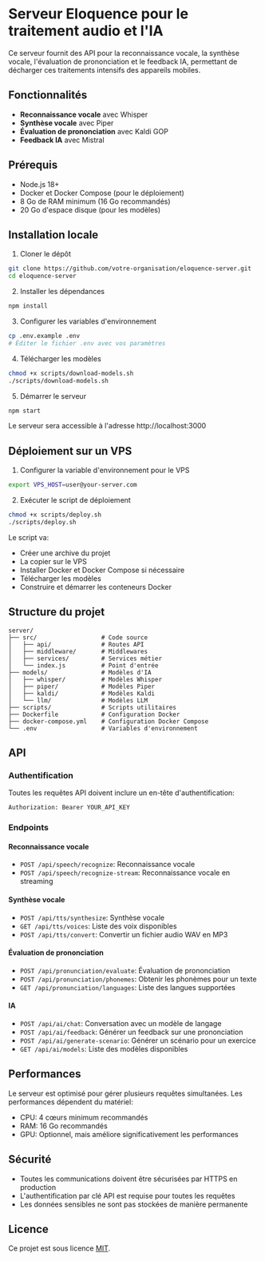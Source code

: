 # Serveur Eloquence pour le traitement audio et l'IA

Ce serveur fournit des API pour la reconnaissance vocale, la synthèse vocale, l'évaluation de prononciation et le feedback IA, permettant de décharger ces traitements intensifs des appareils mobiles.

## Fonctionnalités

- **Reconnaissance vocale** avec Whisper
- **Synthèse vocale** avec Piper
- **Évaluation de prononciation** avec Kaldi GOP
- **Feedback IA** avec Mistral

## Prérequis

- Node.js 18+
- Docker et Docker Compose (pour le déploiement)
- 8 Go de RAM minimum (16 Go recommandés)
- 20 Go d'espace disque (pour les modèles)

## Installation locale

1. Cloner le dépôt
```bash
git clone https://github.com/votre-organisation/eloquence-server.git
cd eloquence-server
```

2. Installer les dépendances
```bash
npm install
```

3. Configurer les variables d'environnement
```bash
cp .env.example .env
# Éditer le fichier .env avec vos paramètres
```

4. Télécharger les modèles
```bash
chmod +x scripts/download-models.sh
./scripts/download-models.sh
```

5. Démarrer le serveur
```bash
npm start
```

Le serveur sera accessible à l'adresse http://localhost:3000

## Déploiement sur un VPS

1. Configurer la variable d'environnement pour le VPS
```bash
export VPS_HOST=user@your-server.com
```

2. Exécuter le script de déploiement
```bash
chmod +x scripts/deploy.sh
./scripts/deploy.sh
```

Le script va:
- Créer une archive du projet
- La copier sur le VPS
- Installer Docker et Docker Compose si nécessaire
- Télécharger les modèles
- Construire et démarrer les conteneurs Docker

## Structure du projet

```
server/
├── src/                  # Code source
│   ├── api/              # Routes API
│   ├── middleware/       # Middlewares
│   ├── services/         # Services métier
│   └── index.js          # Point d'entrée
├── models/               # Modèles d'IA
│   ├── whisper/          # Modèles Whisper
│   ├── piper/            # Modèles Piper
│   ├── kaldi/            # Modèles Kaldi
│   └── llm/              # Modèles LLM
├── scripts/              # Scripts utilitaires
├── Dockerfile            # Configuration Docker
├── docker-compose.yml    # Configuration Docker Compose
└── .env                  # Variables d'environnement
```

## API

### Authentification

Toutes les requêtes API doivent inclure un en-tête d'authentification:

```
Authorization: Bearer YOUR_API_KEY
```

### Endpoints

#### Reconnaissance vocale

- `POST /api/speech/recognize`: Reconnaissance vocale
- `POST /api/speech/recognize-stream`: Reconnaissance vocale en streaming

#### Synthèse vocale

- `POST /api/tts/synthesize`: Synthèse vocale
- `GET /api/tts/voices`: Liste des voix disponibles
- `POST /api/tts/convert`: Convertir un fichier audio WAV en MP3

#### Évaluation de prononciation

- `POST /api/pronunciation/evaluate`: Évaluation de prononciation
- `POST /api/pronunciation/phonemes`: Obtenir les phonèmes pour un texte
- `GET /api/pronunciation/languages`: Liste des langues supportées

#### IA

- `POST /api/ai/chat`: Conversation avec un modèle de langage
- `POST /api/ai/feedback`: Générer un feedback sur une prononciation
- `POST /api/ai/generate-scenario`: Générer un scénario pour un exercice
- `GET /api/ai/models`: Liste des modèles disponibles

## Performances

Le serveur est optimisé pour gérer plusieurs requêtes simultanées. Les performances dépendent du matériel:

- CPU: 4 cœurs minimum recommandés
- RAM: 16 Go recommandés
- GPU: Optionnel, mais améliore significativement les performances

## Sécurité

- Toutes les communications doivent être sécurisées par HTTPS en production
- L'authentification par clé API est requise pour toutes les requêtes
- Les données sensibles ne sont pas stockées de manière permanente

## Licence

Ce projet est sous licence [MIT](LICENSE).
